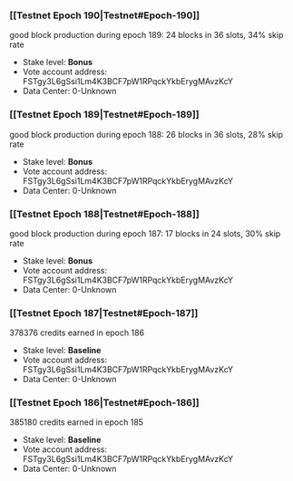 ### [[Testnet Epoch 190|Testnet#Epoch-190]]
good block production during epoch 189: 24 blocks in 36 slots, 34% skip rate
* Stake level: **Bonus** 
* Vote account address: FSTgy3L6gSsi1Lm4K3BCF7pW1RPqckYkbErygMAvzKcY
* Data Center: 0-Unknown
### [[Testnet Epoch 189|Testnet#Epoch-189]]
good block production during epoch 188: 26 blocks in 36 slots, 28% skip rate
* Stake level: **Bonus** 
* Vote account address: FSTgy3L6gSsi1Lm4K3BCF7pW1RPqckYkbErygMAvzKcY
* Data Center: 0-Unknown
### [[Testnet Epoch 188|Testnet#Epoch-188]]
good block production during epoch 187: 17 blocks in 24 slots, 30% skip rate
* Stake level: **Bonus** 
* Vote account address: FSTgy3L6gSsi1Lm4K3BCF7pW1RPqckYkbErygMAvzKcY
* Data Center: 0-Unknown
### [[Testnet Epoch 187|Testnet#Epoch-187]]
378376 credits earned in epoch 186
* Stake level: **Baseline** 
* Vote account address: FSTgy3L6gSsi1Lm4K3BCF7pW1RPqckYkbErygMAvzKcY
* Data Center: 0-Unknown
### [[Testnet Epoch 186|Testnet#Epoch-186]]
385180 credits earned in epoch 185
* Stake level: **Baseline** 
* Vote account address: FSTgy3L6gSsi1Lm4K3BCF7pW1RPqckYkbErygMAvzKcY
* Data Center: 0-Unknown